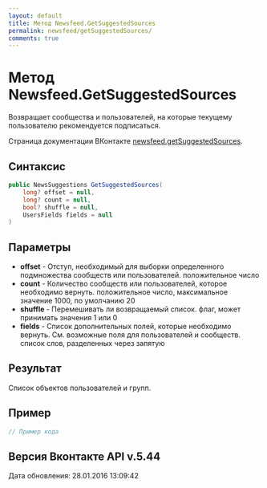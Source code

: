 ```yaml
---
layout: default
title: Метод Newsfeed.GetSuggestedSources
permalink: newsfeed/getSuggestedSources/
comments: true
---
```

# Метод Newsfeed.GetSuggestedSources
Возвращает сообщества и пользователей, на которые текущему пользователю рекомендуется подписаться.

Страница документации ВКонтакте [newsfeed.getSuggestedSources](https://vk.com/dev/newsfeed.getSuggestedSources).

## Синтаксис
``` csharp
public NewsSuggestions GetSuggestedSources(
	long? offset = null,
	long? count = null,
	bool? shuffle = null,
	UsersFields fields = null
)
```

## Параметры
+ **offset** - Отступ, необходимый для выборки определенного подмножества сообществ или пользователей. положительное число
+ **count** - Количество сообществ или пользователей, которое необходимо вернуть. положительное число, максимальное значение 1000, по умолчанию 20
+ **shuffle** - Перемешивать ли возвращаемый список. флаг, может принимать значения 1 или 0
+ **fields** - Список дополнительных полей, которые необходимо вернуть. См. возможные поля для пользователей и сообществ. список слов, разделенных через запятую

## Результат
Список объектов пользователей и групп.

## Пример
``` csharp
// Пример кода
```

## Версия Вконтакте API v.5.44
Дата обновления: 28.01.2016 13:09:42
